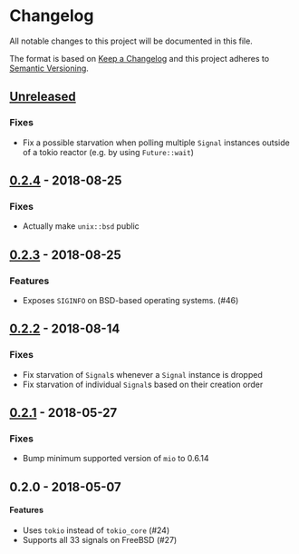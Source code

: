 # Changelog
All notable changes to this project will be documented in this file.

The format is based on [Keep a Changelog](http://keepachangelog.com/en/1.0.0/)
and this project adheres to [Semantic Versioning](http://semver.org/spec/v2.0.0.html).

## [Unreleased]
### Fixes
* Fix a possible starvation when polling multiple `Signal` instances outside of
a tokio reactor (e.g. by using `Future::wait`)

## [0.2.4] - 2018-08-25
### Fixes
* Actually make `unix::bsd` public

## [0.2.3] - 2018-08-25
### Features
* Exposes `SIGINFO` on BSD-based operating systems. (#46)

## [0.2.2] - 2018-08-14
### Fixes
* Fix starvation of `Signal`s whenever a `Signal` instance is dropped
* Fix starvation of individual `Signal`s based on their creation order

## [0.2.1] - 2018-05-27
### Fixes
* Bump minimum supported version of `mio` to 0.6.14

## 0.2.0 - 2018-05-07
#### Features
 * Uses `tokio` instead of `tokio_core` (#24)
 * Supports all 33 signals on FreeBSD (#27)

[Unreleased]: https://github.com/alexcrichton/tokio-process/compare/0.2.4...HEAD
[0.2.4]: https://github.com/alexcrichton/tokio-signal/compare/0.2.3...0.2.4
[0.2.3]: https://github.com/alexcrichton/tokio-signal/compare/0.2.2...0.2.3
[0.2.2]: https://github.com/alexcrichton/tokio-signal/compare/0.2.1...0.2.2
[0.2.1]: https://github.com/alexcrichton/tokio-signal/compare/0.2.0...0.2.1
